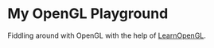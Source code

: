 # My OpenGL Playground

Fiddling around with OpenGL with the help of [LearnOpenGL](https://learnopengl.com/).
